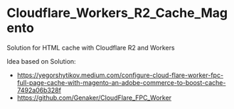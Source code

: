# Cloudflare_Workers_R2_Cache_Magento
Solution for HTML cache with Cloudflare R2 and Workers

Idea based on Solution:
  - https://yegorshytikov.medium.com/configure-cloud-flare-worker-fpc-full-page-cache-with-magento-an-adobe-commerce-to-boost-cache-7492a06b328f
  - https://github.com/Genaker/CloudFlare_FPC_Worker


    
